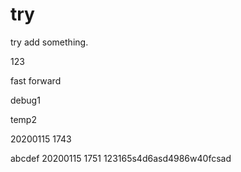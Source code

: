 # try

try add something.

123

fast forward




debug1



temp2



20200115 1743

abcdef
20200115 1751
123165s4d6asd4986w40fcsad